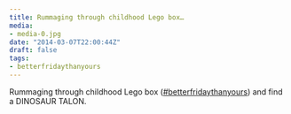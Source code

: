 ```yaml
---
title: Rummaging through childhood Lego box…
media:
- media-0.jpg
date: "2014-03-07T22:00:44Z"
draft: false
tags:
- betterfridaythanyours
---
```

Rummaging through childhood Lego box \([#betterfridaythanyours](/tags/betterfridaythanyours)\) and find a DINOSAUR TALON.
